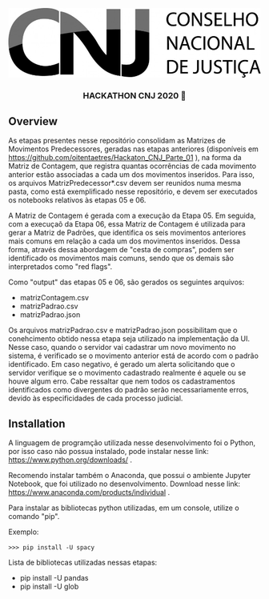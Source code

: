 <p align="center">
  <img src="imagens/logo-cnj.jpg" alt="Unform" />
</p>

<h3 align="center">
  HACKATHON CNJ 2020 🚀
</h3>

## Overview

As etapas presentes nesse repositório consolidam as Matrizes de Movimentos Predecessores, geradas nas etapas anteriores (disponíveis em https://github.com/oitentaetres/Hackaton_CNJ_Parte_01 ), na forma da Matriz de Contagem, que registra quantas ocorrências de cada movimento anterior estão associadas a cada um dos movimentos inseridos. Para isso, os arquivos MatrizPredecessor*.csv devem ser reunidos numa mesma pasta, como está exemplificado nesse repositório, e devem ser executados os notebooks relativos às etapas 05 e 06.

A Matriz de Contagem é gerada com a execução da Etapa 05. Em seguida, com a execuçaõ da Etapa 06, essa Matriz de Contagem é utilizada para gerar a Matriz de Padrões, que identifica os seis movimentos anteriores mais comuns em relação a cada um dos movimentos inseridos. Dessa forma, através dessa abordagem de "cesta de compras", podem ser identificado os movimentos mais comuns, sendo que os demais são interpretados como "red flags".

Como "output" das etapas 05 e 06, são gerados os seguintes arquivos:

  - matrizContagem.csv
  - matrizPadrao.csv
  - matrizPadrao.json
  
Os arquivos matrizPadrao.csv e matrizPadrao.json possibilitam que o conehcimento obtido nessa etapa seja utilizado na implementação da UI. Nesse caso, quando o servidor vai cadastrar um novo movimento no sistema, é verificado se o movimento anterior está de acordo com o padrão identificado. Em caso negativo, é gerado um alerta solicitando que o servidor verifique se o movimento cadastrado realmente é aquele ou se houve algum erro. Cabe ressaltar que nem todos os cadastramentos identificados como divergentes do padrão serão necessariamente erros, devido às especificidades de cada processo judicial.

## Installation

A linguagem de programção utilizada nesse desenvolvimento foi o Python, por isso caso não possua instalado, pode instalar nesse link: https://www.python.org/downloads/ .

Recomendo instalar também o Anaconda, que possui o ambiente Jupyter Notebook, que foi utilizado no desenvolvimento. Download nesse link: https://www.anaconda.com/products/individual .

Para instalar as bibliotecas python utilizadas, em um console, utilize o comando "pip".

Exemplo:

```
>>> pip install -U spacy
```

Lista de bibliotecas utilizadas nessas etapas:

  - pip install -U pandas
  - pip install -U glob
